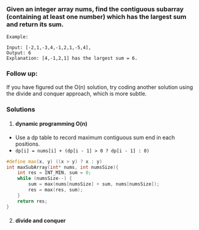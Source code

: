 ### Given an integer array nums, find the contiguous subarray (containing at least one number) which has the largest sum and return its sum.

```
Example:

Input: [-2,1,-3,4,-1,2,1,-5,4],
Output: 6
Explanation: [4,-1,2,1] has the largest sum = 6.
```

### Follow up:

If you have figured out the O(n) solution, try coding another solution using the divide and conquer approach, which is more subtle.

### Solutions

1. #### dynamic programming O(n)

- Use a dp table to record maximum contiguous sum end in each positions.
- `dp[i] = nums[i] + (dp[i - 1] > 0 ? dp[i - 1] : 0)`

```cpp
#define max(x, y) ((x > y) ? x : y)
int maxSubArray(int* nums, int numsSize){
    int res = INT_MIN, sum = 0;
    while (numsSize--) {
        sum = max(nums[numsSize] + sum, nums[numsSize]);
        res = max(res, sum);
    }
    return res;
}
```


2. #### divide and conquer